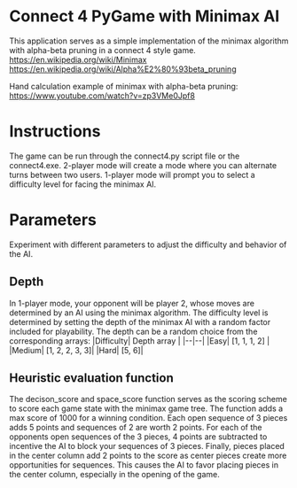 # Connect 4 PyGame with Minimax AI
This application serves as a simple implementation of the minimax algorithm with alpha-beta pruning in a connect 4 style game. 
https://en.wikipedia.org/wiki/Minimax
https://en.wikipedia.org/wiki/Alpha%E2%80%93beta_pruning

Hand calculation example of minimax with alpha-beta pruning:
https://www.youtube.com/watch?v=zp3VMe0Jpf8

# Instructions
The game can be run through the connect4.py script file or the connect4.exe. 
2-player mode will create a mode where you can alternate turns between two users.
1-player mode will prompt you to select a difficulty level for facing the minimax AI. 

# Parameters
Experiment with different parameters to adjust the difficulty and behavior of the AI.

## Depth 
In 1-player mode, your opponent will be player 2, whose moves are determined by an AI using the minimax algorithm. The difficulty level is determined by setting the depth of the minimax AI with a random factor included for playability. The depth can be a random choice from the corresponding arrays:
|Difficulty| Depth array |
|--|--|
|Easy| [1, 1, 1, 2] |
|Medium| [1, 2, 2, 3, 3]|
|Hard| [5, 6]|

## Heuristic evaluation function
The decison_score and space_score  function serves as the scoring scheme to score each game state with the minimax game tree. The function adds a max score of 1000 for a winning condition. Each open sequence of 3 pieces adds 5 points and  sequences of 2 are worth 2 points. For each of the opponents open sequences of the 3 pieces, 4 points are subtracted to incentive the AI to block your sequences of 3 pieces. Finally, pieces placed in the center column add 2 points to the score as center pieces create more opportunities for sequences. This causes the AI to favor placing pieces in the center column, especially in the opening of the game.
